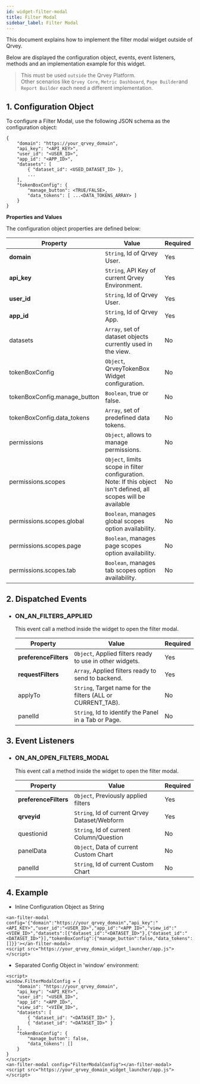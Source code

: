 ```yaml
---
id: widget-filter-modal
title: Filter Modal
sidebar_label: Filter Modal
---
```


<div style={{textAlign: "justify"}}>

This document explains how to implement the filter modal widget outside of Qrvey.

Below are displayed the configuration object, events, event listeners, methods and an implementation example for this widget.

> This must be used `outside` the Qrvey Platform.<br/>Other scenarios like `Qrvey Core`, `Metric Dashboard`, `Page Builder`and `Report Builder` each need a different implementation.


## 1. Configuration Object
To configure a Filter Modal, use the following JSON schema as the configuration object:

``` 
{
    "domain": "https://your_qrvey_domain",
    "api_key": "<API_KEY>",
    "user_id": "<USER_ID>",
    "app_id": "<APP_ID>",
    "datasets": [
        { "dataset_id": <USED_DATASET_ID> },
        ...
    ],
    "tokenBoxConfig": {
        "manage_button": <TRUE/FALSE>,
        "data_tokens": [ ...<DATA_TOKENS_ARRAY> ]
    }
}
``` 

**Properties and Values**

The configuration object properties are defined below:

| **Property** | **Value** | **Required** |
|---|---|---|
| **domain** | `String`, Id of Qrvey User. | Yes |
| **api_key** | `String`, API Key of current Qrvey Environment. | Yes |
| **user_id** | `String`, Id of Qrvey User. | Yes |
| **app_id** | `String`, Id of Qrvey App. | Yes |
| datasets | `Array`, set of dataset objects currently used in the view. | No |
| tokenBoxConfig| `Object`, QrveyTokenBox Widget configuration. | No |
| tokenBoxConfig.manage_button | `Boolean`, true or false. | No |
| tokenBoxConfig.data_tokens | `Array`, set of predefined data tokens. | No |
| permissions| `Object`, allows to manage permissions. | No |
| permissions.scopes | `Object`, limits scope in filter configuration. Note: If this object isn't defined, all scopes will be available | No |
| permissions.scopes.global | `Boolean`, manages global scopes option availability. | No |
| permissions.scopes.page | `Boolean`, manages page scopes option availability. | No |
| permissions.scopes.tab | `Boolean`, manages tab scopes option availability. | No |


## 2. Dispatched Events

* ### ON_AN_FILTERS_APPLIED
    This event call a method inside the widget to open the filter modal.

    | **Property**      | **Value**                                                          | **Required** |
    |-------------------|--------------------------------------------------------------------|----------|
    | **preferenceFilters** | `Object`, Applied filters ready to use in other widgets.                   | Yes      |
    | **requestFilters**    | `Array`, Applied filters ready to send to backend.                         | Yes      |
    | applyTo           | `String`, Target name for the filters (ALL or CURRENT_TAB).        | No       |
    | panelId         | `String`, Id to identify the Panel in a Tab or Page.| No       |

## 3. Event Listeners

* ### ON\_AN\_OPEN\_FILTERS\_MODAL

    This event call a method inside the widget to open the filter modal.

    | **Property** | **Value** | **Required** |
    | --- | --- | --- |
    | **preferenceFilters** | `Object`, Previously applied filters | Yes |
    | **qrveyid** | `String`, Id of current Qrvey Dataset/Webform | Yes |
    | questionid | `String`, Id of current Column/Question | No |
    | panelData | `Object`, Data of current Custom Chart | No |
    | panelId | `String`, Id of current Custom Chart | No |


## 4. Example

* Inline Configuration Object as String
```
<an-filter-modal config='{"domain":"https://your_qrvey_domain","api_key":"<API_KEY>","user_id":"<USER_ID>","app_id":"<APP_ID>","view_id":"<VIEW_ID>","datasets":[{"dataset_id":"<DATASET_ID>"},{"dataset_id":"<DATASET_ID>"}],"tokenBoxConfig":{"manage_button":false,"data_tokens":[]}}'></an-filter-modal>
<script src="https://your_qrvey_domain_widget_launcher/app.js"></script>
```

* Separated Config Object in 'window' environment:
```
<script>
window.FilterModalConfig = {
    "domain": "https://your_qrvey_domain",
    "api_key": "<API_KEY>",
    "user_id": "<USER_ID>",
    "app_id": "<APP_ID>",
    "view_id": "<VIEW_ID>",
    "datasets": [
        { "dataset_id": "<DATASET_ID>" },
        { "dataset_id": "<DATASET_ID>" }
    ],
    "tokenBoxConfig": {
        "manage_button": false,
        "data_tokens": []
    }
}
</script>
<an-filter-modal config="FilterModalConfig"></an-filter-modal>
<script src="https://your_qrvey_domain_widget_launcher/app.js"></script>
```

</div>